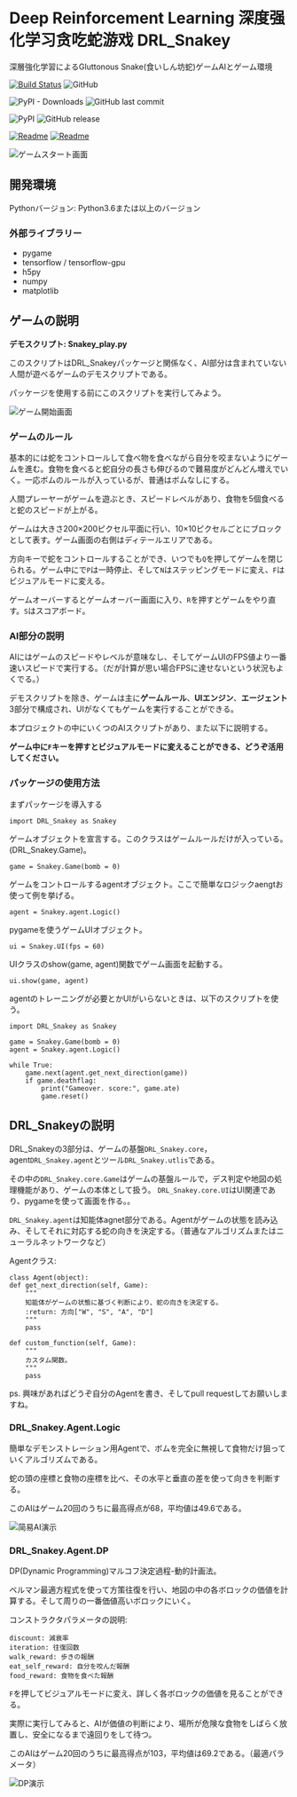 # Deep Reinforcement Learning 深度强化学习贪吃蛇游戏 DRL_Snakey

深層強化学習によるGluttonous Snake(食いしん坊蛇)ゲームAIとゲーム環境

[![Build Status](https://travis-ci.org/cstrikest/DRL_Snakey.svg?branch=master)](https://travis-ci.org/cstrikest/DRL_Snakey)
![GitHub](https://img.shields.io/github/license/cstrikest/DRL_Snakey.svg)

![PyPI - Downloads](https://img.shields.io/pypi/dm/DRL_Snakey.svg)
![GitHub last commit](https://img.shields.io/github/last-commit/cstrikest/DRL_Snakey.svg)

![PyPI](https://img.shields.io/pypi/v/DRL_Snakey.svg)
![GitHub release](https://img.shields.io/github/release/cstrikest/DRL_Snakey.svg)

[![Readme](https://img.shields.io/badge/Readme-Chinese-red.svg)](http://github.com/cstrikest/DRL_Snakey)
[![Readme](https://img.shields.io/badge/Readme-Japanese-orange.svg)](http://github.com/cstrikest/DRL_Snakey/blob/master/README-JP.md)


![ゲームスタート画面](https://github.com/cstrikest/ML_Snakey/blob/master/images/gamestart_image.png?raw=true)

## 開発環境

Pythonバージョン: Python3.6または以上のバージョン

### 外部ライブラリー

* pygame
* tensorflow / tensorflow-gpu
* h5py
* numpy
* matplotlib

## ゲームの説明

**デモスクリプト: Snakey_play.py**

このスクリプトはDRL_Snakeyパッケージと関係なく、AI部分は含まれていない人間が遊べるゲームのデモスクリプトである。

パッケージを使用する前にこのスクリプトを実行してみよう。

![ゲーム開始画面](https://github.com/cstrikest/ML_Snakey/blob/master/images/game_image.png?raw=true)

### ゲームのルール

基本的には蛇をコントロールして食べ物を食べながら自分を咬まないようにゲームを進む。食物を食べると蛇自分の長さも伸びるので難易度がどんどん増えでいく。一応ボムのルールが入っているが、普通はボムなしにする。

人間プレーヤーがゲームを遊ぶとき、スピードレベルがあり、食物を5個食べると蛇のスピードが上がる。

ゲームは大きさ200×200ピクセル平面に行い、10×10ピクセルごとにブロックとして表す。ゲーム画面の右側はディテールエリアである。

方向キーで蛇をコントロールすることができ、いつでも`Q`を押してゲームを閉じられる。ゲーム中にで`P`は一時停止、そして`N`はステッピングモードに変え、`F`はビジュアルモードに変える。

ゲームオーバーするとゲームオーバー画面に入り、`R`を押すとゲームをやり直す。`S`はスコアボード。

### AI部分の説明

AIにはゲームのスピードやレベルが意味なし、そしてゲームUIのFPS値より一番速いスピードで実行する。（だが計算が思い場合FPSに達せないという状況もよくでる。）

デモスクリプトを除き、ゲームは主に**ゲームルール**、**UIエンジン**、**エージェント**3部分で構成され、UIがなくてもゲームを実行することができる。

本プロジェクトの中にいくつのAIスクリプトがあり、また以下に説明する。

**ゲーム中に`F`キーを押すとビジュアルモードに変えることができる、どうぞ活用してください。**

### パッケージの使用方法

まずパッケージを導入する

    import DRL_Snakey as Snakey
    
ゲームオブジェクトを宣言する。このクラスはゲームルールだけが入っている。(DRL_Snakey.Game)。

    game = Snakey.Game(bomb = 0)
    
ゲームをコントロールするagentオブジェクト。ここで簡単なロジックaengtお使って例を挙げる。

    agent = Snakey.agent.Logic()
    
pygameを使うゲームUIオブジェクト。
    
    ui = Snakey.UI(fps = 60)
    
UIクラスのshow(game, agent)関数でゲーム画面を起動する。

    ui.show(game, agent)

agentのトレーニングが必要とかUIがいらないときは、以下のスクリプトを使う。

    import DRL_Snakey as Snakey
    
    game = Snakey.Game(bomb = 0)
    agent = Snakey.agent.Logic()
    
    while True:
        game.next(agent.get_next_direction(game))
        if game.deathflag:
            print("Gameover. score:", game.ate)
            game.reset()
            
## DRL_Snakeyの説明

DRL_Snakeyの3部分は、ゲームの基盤`DRL_Snakey.core`，agent`DRL_Snakey.agent`とツール`DRL_Snakey.utlis`である。

その中の`DRL_Snakey.core.Game`はゲームの基盤ルールで，デス判定や地図の処理機能があり、ゲームの本体として扱う。
`DRL_Snakey.core.UI`はUI関連であり、pygameを使って画面を作る。。

`DRL_Snakey.agent`は知能体agnet部分である。Agentがゲームの状態を読み込み、そしてそれに対応する蛇の向きを決定する。（普通なアルゴリズムまたはニューラルネットワークなど）

Agentクラス:

    class Agent(object):
	def get_next_direction(self, Game):
		"""
		知能体がゲームの状態に基づく判断により、蛇の向きを決定する。
		:return: 方向["W", "S", "A", "D"]
		"""
		pass
	
	def custom_function(self, Game):
		"""
		カスタム関数。
		"""
		pass

ps. 興味があればどうぞ自分のAgentを書き、そしてpull requestしてお願いしますね。

### DRL_Snakey.Agent.Logic

簡単なデモンストレーション用Agentで、ボムを完全に無視して食物だけ狙っていくアルゴリズムである。

蛇の頭の座標と食物の座標を比べ、その水平と垂直の差を使って向きを判断する。

このAIはゲーム20回のうちに最高得点が68，平均値は49.6である。

![简易AI演示](https://github.com/cstrikest/ML_Snakey/blob/master/images/2.gif?raw=true)

### DRL_Snakey.Agent.DP

DP(Dynamic Programming)マルコフ決定過程-動的計画法。

ベルマン最適方程式を使って方策往復を行い、地図の中の各ボロックの価値を計算する。そして周りの一番価値高いボロックにいく。

コンストラクタパラメータの説明:

    discount: 減衰率
	iteration: 往復回数
	walk_reward: 歩きの報酬
	eat_self_reward: 自分を咬んだ報酬
	food_reward: 食物を食べた報酬

`F`を押してビジュアルモードに変え、詳しく各ボロックの価値を見ることができる。

実際に実行してみると、AIが価値の判断により、場所が危険な食物をしばらく放置し、安全になるまで遠回りをして待つ。

このAIはゲーム20回のうちに最高得点が103，平均値は69.2である。（最適パラメータ）

![DP演示](https://github.com/cstrikest/ML_Snakey/blob/master/images/DP_play.gif?raw=true)

